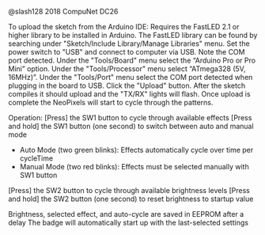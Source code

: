 @slash128 2018
CompuNet DC26

To upload the sketch from the Arduino IDE:
Requires the FastLED 2.1 or higher library to be installed in Arduino.
The FastLED library can be found by searching under "Sketch/Include Library/Manage Libraries" menu.
Set the power switch to "USB" and connect to computer via USB. Note the COM port detected.
Under the "Tools/Board" menu select the “Arduino Pro or Pro Mini” option.
Under the "Tools/Processor" menu select “ATmega328 (5V, 16MHz)”.
Under the "Tools/Port" menu select the COM port detected when plugging in the board to USB.
Click the "Upload" button.
After the sketch compiles it should upload and the "TX/RX" lights will flash.
Once upload is complete the NeoPixels will start to cycle through the patterns.

Operation:
[Press] the SW1 button to cycle through available effects
[Press and hold] the SW1 button (one second) to switch between auto and manual mode
* Auto Mode (two green blinks): Effects automatically cycle over time per cycleTime
* Manual Mode (two red blinks): Effects must be selected manually with SW1 button

[Press] the SW2 button to cycle through available brightness levels
[Press and hold] the SW2 button (one second) to reset brightness to startup value

Brightness, selected effect, and auto-cycle are saved in EEPROM after a delay
The badge will automatically start up with the last-selected settings
